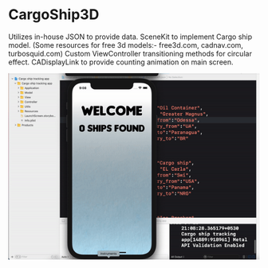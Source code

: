 # CargoShip3D

Utilizes in-house JSON to provide data.
SceneKit to implement Cargo ship model. (Some resources for free 3d models:- free3d.com, cadnav.com, turbosquid.com)
Custom ViewController transitioning methods for circular effect.
CADisplayLink to provide counting animation on main screen.

![](ezgif-4-adb812682b3e.gif)
